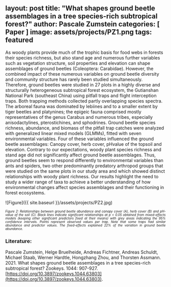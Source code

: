 ﻿layout: post
title:  "What shapes ground beetle assemblages in a tree species-rich subtropical forest?"
author: Pascale Zumstein
categories: [ Paper ]
image: assets/projects/PZ1.png
tags: featured
---

As woody plants provide much of the trophic basis for food webs in forests their species richness, but also stand age and numerous further variables such as vegetation structure, soil properties and elevation can shape assemblages of ground beetles (Coleoptera: Carabidae). However, the combined impact of these numerous variables on ground beetle diversity and community structure has rarely been studied simultaneously. Therefore, ground beetles were studied in 27 plots in a highly diverse and structurally heterogeneous subtropical forest ecosystem, the Gutianshan National Park (southeast China) using pitfall traps and flight interception traps. Both trapping methods collected partly overlapping species spectra. The arboreal fauna was dominated by lebiines and to a smaller extent by tiger beetles and platynines; the epigeic fauna comprised mostly representatives of the genus Carabus and numerous tribes, especially anisodactylines, pterostichines, and sphodrines. Ground beetle species richness, abundance, and biomass of the pitfall trap catches were analyzed with generalized linear mixed models (GLMMs), fitted with seven environmental variables. Four of these variables influenced the ground beetle assemblages: Canopy cover, herb cover, pHvalue of the topsoil and elevation. Contrary to our expectations, woody plant species richness and stand age did not significantly affect ground beetle assemblages. Thus, ground beetles seem to respond differently to environmental variables than ants and spiders, two other predominantly predatory arthropod groups that were studied on the same plots in our study area and which showed distinct relationships with woody plant richness. Our results highlight the need to study a wider range of taxa to achieve a better understanding of how environmental changes affect species assemblages and their functioning in forest ecosystems.

![Figure]({{ site.baseurl }}/assets/projects/PZ2.jpg)
<p style='text-align: justify;' ><span style="font-style: italic; font-size:70%">Figure 2: Relationships between ground beetle abundance and canopy cover (A), herb cover (B) and pH-value of the soil (C). Black lines indicate significant relationships at p < 0.05 obtained from mixed-effects models (keeping other significant predictors fixed at their means) with grey areas indicating the 95% confidence intervals. Points represent observed values per trap. Note that some traps had similar abundance and predictor values. The fixed-effects explained 22% of the variation in ground beetle abundance.
</span></p>


### Literature:
Pascale Zumstein, Helge Bruelheide, Andreas Fichtner, Andreas Schuldt, Michael Staab, Werner Hardtle, Hongzhang Zhou, and Thorsten Assmann. 2021. What shapes ground beetle assemblages in a tree species-rich subtropical forest? Zookeys. 1044: 907-927. [https://doi.org/10.3897/zookeys.1044.63803](https://doi.org/10.3897/zookeys.1044.63803). 
